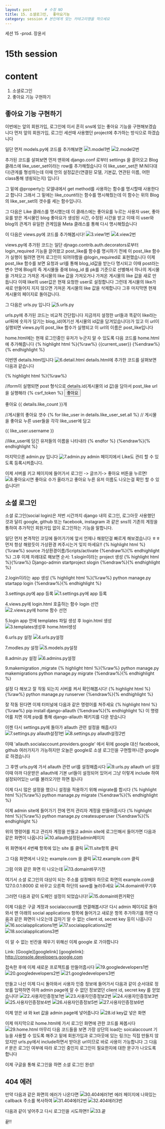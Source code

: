 ```yaml
---
layout: post      # 수정 NO 
title: 15. 소셜로그인,  좋아요기능 
category: session # 본인에게 맞는 카테고리명을 적으세요
---
```


세션 15 -prod. 장윤서 

# 15th session

# content
1.  소셜로그인
2.  좋아요 기능  구현하기 


## 좋아요 기능 구현하기
이번에는 앞의 회원가입, 로그인에 이서 흔히 sns에 있는 좋아요 기능을 구현해보겠습니다 
먼저 앞의 회원가입, 로그인 세션때 사용했던 project에 추가하는 방식으로 하겠습니다 

일단 먼저 models.py에 코드를 추가해보면 
![1.model1번](https://user-images.githubusercontent.com/26545947/57973449-f5ce8400-79e3-11e9-929e-81d2a10cae19.png)
![2.model2번](https://user-images.githubusercontent.com/26545947/57973456-f6ffb100-79e3-11e9-9350-97b207d0340e.png)

추가된 코드를 살펴보면
먼저 맨위에 django.conf 로부터 settings 을 끌어오고 
Blog 클래스에 like_user_set이라는 row를 추가해줬습니다
이 like_user_set은 M:N(다대다)관게를 형성하는데 이때 안의 설정값은(연결된 모델, 기본값, 연관된 이름, 어떤 class통해 생쇵되는지) 입니다

그 밑에 @property는 모델내에서 get method를 사용하는 함수를 명시할때 사용한다고 합니다
그래서 그 밑에는 like_count라는 함수를 명시해줬는데 이 함수는 위의 Blog의 like_ser_set의 갯수를 세는 함수입니다.

그 다음은 Like 클래스를 명시했는데 이 클래스에는 좋아요를 누르는 사용자 user, 좋아요를 받은 게시물인 blog 좋아요가 생성된 시간,
수정된 시간을 받고 이때 이 user와 blog의 관계가 유일한 관계임을  Meta 클래스를 통해 다시 명시해줬습니다


이 다음은 views.py에 코드를 추가해봅시다!
![3.view1번](https://user-images.githubusercontent.com/26545947/57973455-f6ffb100-79e3-11e9-841b-d183bdf56758.png)
![4.view2번](https://user-images.githubusercontent.com/26545947/57973454-f6ffb100-79e3-11e9-8a3a-c2b12e0e833b.png)

views.py에 추가된 코드는 일단 djnago.contrib.auth.decorators로부터 login_required 기능을 끌어왔고
post_like를 함수를 명시하기 전에 이 post_like 함수가 실행이 될려면 먼저 로그인이 되어야함을 @login_required로 표현했습니다
이제 post_like 함수를 보면 요청과 url를 통해 blog_id값을 받는다 명시되고 
이때 post라는 변수 안에 Blog의 즉 게시물들 중에 blog_id 를 pk를 기준으로 선별해서 하나의 게시물을 가져오고 
가져온 게시물의 like 값을 가져오거나 가져온 게시물의 like 값을 새로 만듭니다 이때 like의 user값은 현재 요청한 user로 설정합니다
그런데 게시물의 like가 새로 만들어지 지지 않으면 가져온 게시물의 like 값을 삭제합니다 
그후 마지막엔 현재 게시물의 페이지로 돌아갑니다.

그 다음은 urls.py 입니다 
![5.urls.py](https://user-images.githubusercontent.com/26545947/57973453-f6671a80-79e3-11e9-8c86-59df0189bb87.png)

urls.py에 추가된 코드는 비교적 간단힙니다 지금까지 설정한 url들과 똑같이 like라는 url뒤에 
숫자가 담기는 blog_id(여기선 게시물의 id값을 담겨있습니다)가 있고 이 url이 실행되면 views.py의 post_like 함수가 실행되고
이 url의 이름은 post_like입니다

home.html에는 현재 로그인중인 유저가 누군지 알 수 있도록 다음 코드를 home.html에 추가해줍니다
{% highlight html %}{%raw%}
{{current_user}}
{%endraw%}{% endhighlight %}

이번엔 details.html입니다
![6.detail.html](https://user-images.githubusercontent.com/26545947/57973452-f6671a80-79e3-11e9-9427-371505b1f4bd.png)
details.html에 추가한 코드를 살펴보면 다음과 같습니다

{% highlight html %}{%raw%}
<form action="{% url 'post_like' details.id%}" method="POST">
//form이 실행되면 post 형식으로 details.id(게시물의 id 값)을 담아서 post_like url을 실행해라
            {% csrf_token %}
            <button type="submit" value="Like">좋아요</button>
            </form>
            <p>좋아요 {{ details.like_count }}개</p>
	    //게시물의 좋아요 갯수
            {% for like_user in details.like_user_set.all %}
	    // 게시물을 좋아요 누른 user들을 각각 like_user에 담고
              <p>{{ like_user.username }}</p>
	    //like_user에 담긴 유저들의 이름을 나타내라
            {% endfor %}
{%endraw%}{% endhighlight %}

마지막으론 admin.py 입니다 
![7.admin.py](https://user-images.githubusercontent.com/26545947/57973451-f6671a80-79e3-11e9-9dc4-a5e277dd90b1.png)
admin 페이지에서 Like도 관리 할 수 있도록 등록시켜줍니다.

이제 서버를 키고 페이지에 들어가서 로그인 -> 글쓰기-> 좋아요 버튼을 누르면!
![8.좋아요시연](https://user-images.githubusercontent.com/26545947/57973450-f5ce8400-79e3-11e9-943c-ea4b4c28a39e.png)
좋아요 수가 올라가고 좋아요 누른 유저 이름도 나오는걸 확인 할 수 있습니다!!

##  소셜 로그인  
소셜 로그인(social login)은 저번 시간까지 django 내의 로그인, 로그아웃 사용했던 것과 달리 google, github  또는 facebook,  instagram 과 같은 sns의
기존의  계정을 통하여 추가적인 회원가입 없이 로그인하는  기능을  말합니다.

일단 먼저 본격적인 코딩에 들어가기에 앞서 언제나 해왔던걸 빠르게 해보겠습니다 ㅎㅎ
먼저 항상 해왔듯이 가상환경 켜주시는거 잊지 마세요!!
{% highlight html %}{%raw%}
source 가상환경이름/Scripts/activate 
{%endraw%}{% endhighlight %}
그후 이제 차례대로 해보면
순서: 
1.slogin이라는 project 생성
{% highlight html %}{%raw%}
	Django-admin startproject slogin
{%endraw%}{% endhighlight %}

2.login이라는 app 생성
{% highlight html %}{%raw%}
python manage.py startapp login
{%endraw%}{% endhighlight %}

3.settings.py에 app 등록 
![1.settings.py에 app 등록](https://user-images.githubusercontent.com/26545947/57969785-0ca9b200-79b5-11e9-86f3-d82249e0d1d1.png)

4.views.py에 login.html 호출하는 함수 login 선언
![2.views.py에 home 함수 선언](https://user-images.githubusercontent.com/26545947/57969784-0ca9b200-79b5-11e9-89bb-64f294d5ec2f.png)

5.login app 안에 templates 파일 생성 후 login.html 생성
![3.templates생성후 home.html생성](https://user-images.githubusercontent.com/26545947/57969783-0ca9b200-79b5-11e9-8850-ecb1ec197ecc.png)

6.urls.py 설정 
![4.urls.py설정](https://user-images.githubusercontent.com/26545947/57969820-1206fc80-79b5-11e9-9507-661105aed45e.png)

7.modles.py 설정
![5.models.py설정](https://user-images.githubusercontent.com/26545947/57969818-1206fc80-79b5-11e9-8679-666941f9bba2.png)

8.admin.py 설정
![6.admins.py설정](https://user-images.githubusercontent.com/26545947/57969817-1206fc80-79b5-11e9-8d99-fb272b50fd0c.png)

9.makemigration ,migrate
{% highlight html %}{%raw%}
python manage.py makemigrations
python manage.py migrate
{%endraw%}{% endhighlight %}

설정 다 해보고 잘 작동 되는지 서버를 켜서 확인해봅시다!
{% highlight html %}{%raw%}
python manage.py runserver
{%endraw%}{% endhighlight %}

잘 작동 된다면 이제 터미널에 다음과 같은 명령어를 쳐주세요 
{% highlight html %}{%raw%}
pip install django-allauth
{%endraw%}{% endhighlight %}
이 명령어를 치면 이제 pip를 통해 django-allauth 패키지를 다운 받습니다 

이젠 다시 settings.py에 돌아가 allauth 관련 설정을 해줍시다
![7.settings.py allauth설정1번](https://user-images.githubusercontent.com/26545947/57969816-116e6600-79b5-11e9-8131-ba86c968d610.png)
![8.settings.py allauth설정2번](https://user-images.githubusercontent.com/26545947/57969815-116e6600-79b5-11e9-9fdc-9f8bcf15d49a.png)
 
이때 'allauth.socialaccount.providers.google' 에서 뒤에 google 대신 facebook, github 여러가지가 가능하지만 
오늘은 google로 소셜 로그인을 구현할꺼니깐 google로 하겠습니다 

그 후엔 urls.py에 가서 allauth 관련 url를 설정해줍시다
![9.urls.py allauth url 설정](https://user-images.githubusercontent.com/26545947/57969814-116e6600-79b5-11e9-86d4-c3036b51f53b.png)
이때 아까 다운받은 allauth에 기본 url들이 설정되어 있어서 그냥 이렇게 include 하여 설정되어있는 url를 불러오기만 하면 됩니다

이제 다시 많은 설정을 했으니 설정을 적용하기 위해 migrate를 합시다
{% highlight html %}{%raw%}
python manage.py migrate
{%endraw%}{% endhighlight %}

이제 admin site에 들어가기 전에 먼저 관리자 계정을 만들어줍시다 
{% highlight html %}{%raw%}
python manage.py createsuperuser
{%endraw%}{% endhighlight %}

위의 명령어를 치고 관리자 계정을 만들고 admin site에 로그인해서 들어가면 다음과 같은 화면이 나옵니다
![10.allauth설정된admin페이지](https://user-images.githubusercontent.com/26545947/57969812-10d5cf80-79b5-11e9-9786-f1f2d0cf8b8d.png)

위 화면에서 4번째 항목에 있는 site 를 클릭 
![11.site항목 클릭](https://user-images.githubusercontent.com/26545947/57969811-10d5cf80-79b5-11e9-8b5d-0cbc2859ff86.png)

그 다음 화면에서 나오는 example.com 을 클릭 
![12.example.com 클릭](https://user-images.githubusercontent.com/26545947/57969810-103d3900-79b5-11e9-9cf5-73511883a501.png)

그럼 이와 같은 화면 이 나오는데 
![13.domain바꾸기전](https://user-images.githubusercontent.com/26545947/57969809-103d3900-79b5-11e9-92da-5080d584b29a.png)

여기서 소셜 로그인의 대상이 되는 주소를 설정해야 하므로 화면의 example.com을 127.0.0.1:8000 로 바꾸고 오른쪽 하단의 
save를 눌러주세요
![14.domain바꾸기후](https://user-images.githubusercontent.com/26545947/57969808-103d3900-79b5-11e9-8b7e-fdb7481f8d70.png)

그러먼 다음과 같이 도메인 설정이 되었습니다!
![15.domain바뀐거확인](https://user-images.githubusercontent.com/26545947/57969806-103d3900-79b5-11e9-8a69-8eaea356972b.png)

이제 다음은 구글 계정과 socialaccount를 연결해봅시다!
다시 admin 페이지로 돌아와서 맨 아래의 social applications 항목에 들어가고 새로운 항목 추가하기를 하면
다음과 같은 화면이 나오는데 갑자기 알 수 없는 client id, secret key 등이 나옵니다
![16.socialapplications1번](https://user-images.githubusercontent.com/26545947/57969805-0fa4a280-79b5-11e9-91df-b9e2da74ec82.png)
![17.socialapplications2번](https://user-images.githubusercontent.com/26545947/57969804-0fa4a280-79b5-11e9-983b-27af9842109a.png)
![18.socialapplications3번](https://user-images.githubusercontent.com/26545947/57969803-0fa4a280-79b5-11e9-8653-64afeeed35ad.png)

이 알 수 없는 빈칸을 채우기 위해선 이제 google 로 가야합니다

Link: [Google][googlelink]
[googlelink]: http://console.developers.google.com 

접속한 후에 이제 새로운 프로젝트를 만들어줍시다
![19.googledevelopers1번](https://user-images.githubusercontent.com/26545947/57969802-0f0c0c00-79b5-11e9-8d22-227b660fdc91.png)
![20.googledevelopers2번](https://user-images.githubusercontent.com/26545947/57969801-0f0c0c00-79b5-11e9-93ad-e01916a415f0.png)
![21.googledevelopers3번](https://user-images.githubusercontent.com/26545947/57969800-0f0c0c00-79b5-11e9-83ce-db8e0cbf2d7a.png)

만들고 나선 이제 다시 돌아와서 사용자 인증 정보에 들어가서
다음과 같이 순서대로 정보를 입력하면 아까 admin page에 알 수 없던 정보였던 
client id, secret key 를 얻었습니다!
![22.사용자인증정보1번](https://user-images.githubusercontent.com/26545947/57969799-0f0c0c00-79b5-11e9-97cc-6d0fbf6bcdd9.png)
![23.사용자인증정보2번](https://user-images.githubusercontent.com/26545947/57969798-0e737580-79b5-11e9-8f95-81593026202d.png)
![24.사용자인증정보3번](https://user-images.githubusercontent.com/26545947/57969797-0e737580-79b5-11e9-87f5-bffed8cb9934.png)
![25.사용자인증정보4번](https://user-images.githubusercontent.com/26545947/57969796-0e737580-79b5-11e9-9343-d977bc439b6b.png)
![26.사용자인증정보5번](https://user-images.githubusercontent.com/26545947/57969795-0e737580-79b5-11e9-8878-16371ea792a3.png)
![27.사용자인증정보6번](https://user-images.githubusercontent.com/26545947/57969793-0ddadf00-79b5-11e9-8e56-6d23cfb1f9f0.png)

이제 얻은 id 와 ket 값을 admin page에 넣어줍니다
![28.id key값 넣은 화면](https://user-images.githubusercontent.com/26545947/57969792-0ddadf00-79b5-11e9-8d9d-59ae955f75c8.png)

이제 마지막으로 home.html에 가서 로그인 화면에 관한 코드를 짜봅시다
![29.home.html 마무리](https://user-images.githubusercontent.com/26545947/57969791-0ddadf00-79b5-11e9-8927-8b1a0cf901b8.png)
다음 코드들을 보면 가장 상단의 load는 soicalaccount 기능을 사용할 수 있도록 해주고 
밑에 회원가입과 로그아웃에 있는 링크는 직접 만들지 않았지만 urls.py에서 include하면서
받아온 url이므로 바로 사용이 가능합니다
그 다음 if 문은 로그인 여부에 따라 
로그인 중인지 로그인이 필요한지에 대한 문구가 나오도록 합니다

이제 구글을 통해 로그인을 하면 소셜 로그인 완성! 

## 404 에러 
만약 다음과 같은 화면의 에러가 나온다면 
![30.404에러1번](https://user-images.githubusercontent.com/26545947/57969790-0d424880-79b5-11e9-841f-50e79079252e.png)
에러 페이지에 나와있는 callback 주소를 복사하여 
![31.404에러2번](https://user-images.githubusercontent.com/26545947/57969788-0d424880-79b5-11e9-8a4c-e2cd4d1c5617.png)
![32.404에러3번](https://user-images.githubusercontent.com/26545947/57969787-0d424880-79b5-11e9-958d-a0f9136b3239.jpg)

다음과 같이 넣어주고 다시 로그인을 시도하면!!
![33.끝](https://user-images.githubusercontent.com/26545947/57969786-0d424880-79b5-11e9-9a9c-e12c192b6b6e.png)

끝!!
